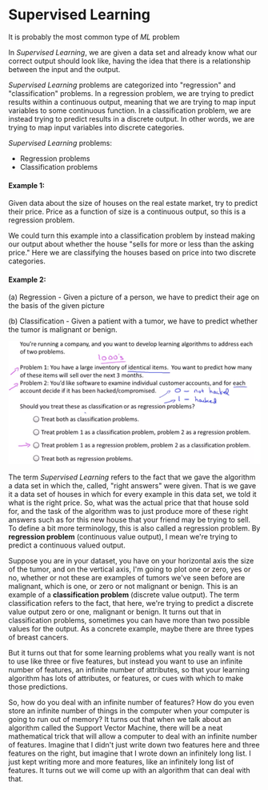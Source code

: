 # Supervised Learning

It is probably the most common type of _ML_ problem

In _Supervised Learning_, we are given a data set and already know what our correct output should look like, having the idea that there is a relationship between the input and the output.

_Supervised Learning_ problems are categorized into "regression" and "classification" problems. In a regression problem, we are trying to predict results within a continuous output, meaning that we are trying to map input variables to some continuous function. In a classification problem, we are instead trying to predict results in a discrete output. In other words, we are trying to map input variables into discrete categories.

_Supervised Learning_ problems:

- Regression problems
- Classification problems

#### Example 1:

Given data about the size of houses on the real estate market, try to predict their price. Price as a function of size is a continuous output, so this is a regression problem.

We could turn this example into a classification problem by instead making our output about whether the house "sells for more or less than the asking price." Here we are classifying the houses based on price into two discrete categories.

#### Example 2:

(a) Regression - Given a picture of a person, we have to predict their age on the basis of the given picture

(b) Classification - Given a patient with a tumor, we have to predict whether the tumor is malignant or benign.

![Screenshot](introduction-supervised-learning-01.png)

The term _Supervised Learning_ refers to the fact that we gave the algorithm a data set in which the, called, "right answers" were given. That is we gave it a data set of houses in which for every example in this data set, we told it what is the right price. So, what was the actual price that that house sold for, and the task of the algorithm was to just produce more of these right answers such as for this new house that your friend may be trying to sell. To define a bit more terminology, this is also called a regression problem. By **regression problem** (continuous value output), I mean we're trying to predict a continuous valued output.

Suppose you are in your dataset, you have on your horizontal axis the size of the tumor, and on the vertical axis, I'm going to plot one or zero, yes or no, whether or not these are examples of tumors we've seen before are malignant, which is one, or zero or not malignant or benign. This is an example of a **classification problem** (discrete value output). The term classification refers to the fact, that here, we're trying to predict a discrete value output zero or one, malignant or benign. It turns out that in classification problems, sometimes you can have more than two possible values for the output. As a concrete example, maybe there are three types of breast cancers.

But it turns out that for some learning problems what you really want is not to use like three or five features, but instead you want to use an infinite number of features, an infinite number of attributes, so that your learning algorithm has lots of attributes, or features, or cues with which to make those predictions.

So, how do you deal with an infinite number of features? How do you even store an infinite number of things in the computer when your computer is going to run out of memory? It turns out that when we talk about an algorithm called the Support Vector Machine, there will be a neat mathematical trick that will allow a computer to deal with an infinite number of features. Imagine that I didn't just write down two features here and three features on the right, but imagine that I wrote down an infinitely long list. I just kept writing more and more features, like an infinitely long list of features. It turns out we will come up with an algorithm that can deal with that.



